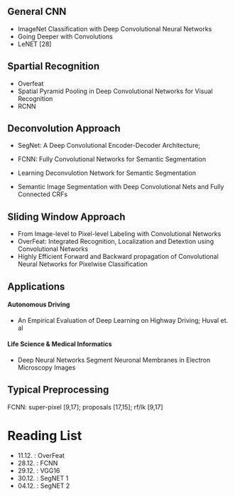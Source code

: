 ## General CNN

* ImageNet Classification with Deep Convolutional Neural Networks
* Going Deeper with Convolutions
* LeNET [28]

## Spartial Recognition

* Overfeat
* Spatial Pyramid Pooling in Deep Convolutional Networks for Visual Recognition
* RCNN


## Deconvolution Approach

* SegNet: A Deep Convolutional Encoder-Decoder Architecture; 
* FCNN: Fully Convolutional Networks for Semantic Segmentation
* Learning Deconvulotion Network for Semantic Segmentation

* Semantic Image Segmentation with Deep Convolutional Nets and Fully Connected CRFs

## Sliding Window Approach

* From Image-level to Pixel-level Labeling with Convolutional Networks
* OverFeat: Integrated Recognition, Localization and Detextion using Convolutional Networks
* Highly Efficient Forward and Backward propagation of Convolutional Neural Networks for Pixelwise Classification

## Applications

#### Autonomous Driving

* An Empirical Evaluation of Deep Learning on Highway Driving; Huval et. al

#### Life Science & Medical Informatics

* Deep Neural Networks Segment Neuronal Membranes in Electron Microscopy Images


## Typical Preprocessing

FCNN: super-pixel [9,17]; proposals [17,15]; rf/lk [9,17]




# Reading List

* 11.12. : OverFeat
* 28.12. : FCNN
* 29.12. : VGG16
* 30.12. : SegNET 1
* 04.12. : SegNET 2


